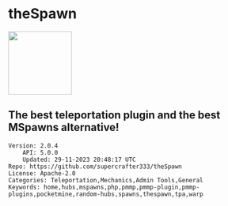# theSpawn
<img src="https://raw.githubusercontent.com/supercrafter333/theSpawn/154e845a62deb7744636d51ee8200385c591ceb2/icon.png" width="128" height="128" />

## The best teleportation plugin and the best MSpawns alternative!
```properties
Version: 2.0.4
    API: 5.0.0
    Updated: 29-11-2023 20:48:17 UTC
Repo: https://github.com/supercrafter333/theSpawn
License: Apache-2.0
Categories: Teleportation,Mechanics,Admin Tools,General
Keywords: home,hubs,mspawns,php,pmmp,pmmp-plugin,pmmp-plugins,pocketmine,random-hubs,spawns,thespawn,tpa,warp
```
